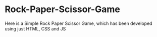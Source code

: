 # Rock-Paper-Scissor-Game
Here is a Simple Rock Paper Scissor Game, which has been developed using just HTML, CSS and JS
